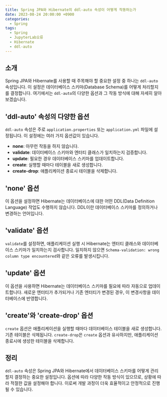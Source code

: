 ```yaml
---
title: Spring JPA와 Hibernate의 ddl-auto 속성이 어떻게 작동하는가
date: 2023-08-24 20:00:00 +0900
categories:
  - Spring
tags:
  - Spring
  - JupyterLab오류
  - Hibernate
  - ddl-auto
---
```

## 소개

Spring JPA와 Hibernate를 사용할 때 주목해야 할 중요한 설정 중 하나는 `ddl-auto` 속성입니다. 이 설정은 데이터베이스 스키마(Database Schema)를 어떻게 처리할지를 결정합니다. 여기에서는 `ddl-auto`의 다양한 옵션과 그 작동 방식에 대해 자세히 알아보겠습니다.

## 'ddl-auto' 속성의 다양한 옵션

`ddl-auto` 속성은 주로 `application.properties` 또는 `application.yml` 파일에 설정됩니다. 이 설정에는 여러 가지 옵션값이 있습니다.

- **none**: 아무런 작동을 하지 않습니다.
- **validate**: 데이터베이스 스키마와 엔터티 클래스가 일치하는지 검증합니다.
- **update**: 필요한 경우 데이터베이스 스키마를 업데이트합니다.
- **create**: 실행할 때마다 테이블을 새로 생성합니다.
- **create-drop**: 애플리케이션 종료시 테이블을 삭제합니다.

## 'none' 옵션

이 옵션을 설정하면 Hibernate는 데이터베이스에 대한 어떤 DDL(Data Definition Language) 작업도 수행하지 않습니다. DDL이란 데이터베이스 스키마를 정의하거나 변경하는 언어입니다.

## 'validate' 옵션

`validate`를 설정하면, 애플리케이션 실행 시 Hibernate는 엔터티 클래스와 데이터베이스 스키마가 일치하는지 검사합니다. 일치하지 않으면 `Schema-validation: wrong column type encountered`와 같은 오류를 발생시킵니다.

## 'update' 옵션

이 옵션을 사용하면 Hibernate는 데이터베이스 스키마를 필요에 따라 자동으로 업데이트합니다. 새로운 엔터티가 추가되거나 기존 엔터티가 변경된 경우, 이 변경사항을 데이터베이스에 반영합니다.

## 'create'와 'create-drop' 옵션

`create` 옵션은 애플리케이션을 실행할 때마다 데이터베이스 테이블을 새로 생성합니다. 기존 테이블은 삭제됩니다. `create-drop`은 `create` 옵션과 유사하지만, 애플리케이션 종료시에 생성한 테이블을 삭제합니다.

## 정리

`ddl-auto` 속성은 Spring JPA와 Hibernate에서 데이터베이스 스키마를 어떻게 관리할지 결정하는 중요한 설정입니다. 옵션에 따라 다양한 작동 방식이 있으므로, 상황에 따라 적절한 값을 설정해야 합니다. 이로써 개발 과정이 더욱 효율적이고 안정적으로 진행될 수 있습니다.